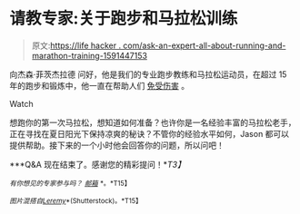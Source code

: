 # 请教专家:关于跑步和马拉松训练

> 原文:[https://life hacker . com/ask-an-expert-all-about-running-and-marathon-training-1591447153](https://lifehacker.com/ask-an-expert-all-about-running-and-marathon-training-1591447153)

向杰森·菲茨杰拉德 问好，他是我们的专业跑步教练和马拉松运动员，在超过 15 年的跑步和锻炼中，他一直在帮助人们 [免受伤害](http://lifehacker.com/the-biggest-mistakes-runners-of-all-levels-make-and-ho-1030501368) 。

Watch

想跑你的第一次马拉松，想知道如何准备？也许你是一名经验丰富的马拉松老手，正在寻找在夏日阳光下保持凉爽的秘诀？不管你的经验水平如何，Jason 都可以提供帮助。接下来的一个小时他会回答你的问题，所以问吧！

***Q&A 现在结束了。感谢您的精彩提问！**T3】*

<small>*有你想见的专家参与吗？*</small> [<small>*邮箱*</small>](mailto:andy@lifehacker.com) <small>*。*T15】</small>

<small>*图片混搭自*</small>[<small>*Leremy*</small>](http://www.shutterstock.com/pic.mhtml?id=127450559&src=id)<small>*(Shutterstock)。*T15】</small>